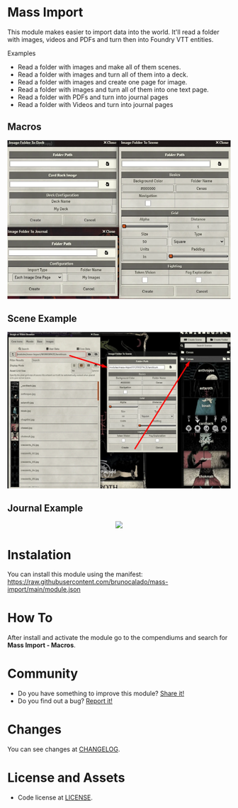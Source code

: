 # Mass Import
This module makes easier to import data into the world. It'll read a folder with images, videos and PDFs and turn then into Foundry VTT entities.

Examples
- Read a folder with images and make all of them scenes.
- Read a folder with images and turn all of them into a deck.
- Read a folder with images and create one page for image.
- Read a folder with images and turn all of them into one text page.
- Read a folder with PDFs and turn into journal pages
- Read a folder with Videos and turn into journal pages

## Macros    
<p align="center">
  <img width="700" src="docs/docs-macros.webp">
</p>

## Scene Example
<p align="center">
  <img width="700" src="docs/docs-example-scene.webp">
</p>

## Journal Example
<p align="center">
  <img width="700" src="docs/docs-example-journal.webp">
</p>

# Instalation
You can install this module using the manifest: https://raw.githubusercontent.com/brunocalado/mass-import/main/module.json

# How To
After install and activate the module go to the compendiums and search for **Mass Import - Macros**.

# Community
- Do you have something to improve this module? [Share it!](https://github.com/brunocalado/mass-import/issues)
- Do you find out a bug? [Report it!](https://github.com/brunocalado/mass-import/issues)

# Changes
You can see changes at [CHANGELOG](CHANGELOG.md).

# License and Assets
- Code license at [LICENSE](LICENSE).